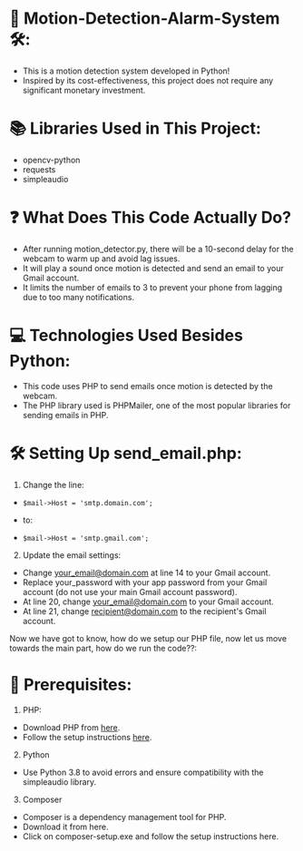 # 🎥 Motion-Detection-Alarm-System 🛠️:

- This is a motion detection system developed in Python!
- Inspired by its cost-effectiveness, this project does not require any significant   monetary investment.

# 📚 Libraries Used in This Project:

- opencv-python
- requests
- simpleaudio

# ❓ What Does This Code Actually Do?

- After running motion_detector.py, there will be a 10-second delay for the webcam    to warm up and avoid lag issues.
- It will play a sound once motion is detected and send an email to your Gmail        account.
- It limits the number of emails to 3 to prevent your phone from lagging due to too   many notifications.

# 💻 Technologies Used Besides Python:

- This code uses PHP to send emails once motion is detected by the webcam.
- The PHP library used is PHPMailer, one of the most popular libraries for sending    emails in PHP.

# 🛠️ Setting Up send_email.php:

1. Change the line:
-     $mail->Host = 'smtp.domain.com';
- to:
-     $mail->Host = 'smtp.gmail.com';

2. Update the email settings:

- Change your_email@domain.com at line 14 to your Gmail account.
- Replace your_password with your app password from your Gmail account (do not      use your main Gmail account password).
- At line 20, change your_email@domain.com to your Gmail account.
- At line 21, change recipient@domain.com to the recipient's Gmail account.

Now we have got to know, how do we setup our PHP file, now let us move towards the main part, how do we run the code??:

# 📁 Prerequisites:

1. PHP:

- Download PHP from [here](https://windows.php.net/download/).
- Follow the setup instructions [here](https://www.geeksforgeeks.org/how-to-install-php-in-windows-10/).

2. Python

- Use Python 3.8 to avoid errors and ensure compatibility with the simpleaudio        library.

3. Composer

- Composer is a dependency management tool for PHP.
- Download it from here.
- Click on composer-setup.exe and follow the setup instructions here.


